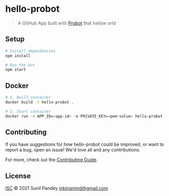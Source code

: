 # hello-probot

> A GitHub App built with [Probot](https://github.com/probot/probot) that hellow orld

## Setup

```sh
# Install dependencies
npm install

# Run the bot
npm start
```

## Docker

```sh
# 1. Build container
docker build -t hello-probot .

# 2. Start container
docker run -e APP_ID=<app-id> -e PRIVATE_KEY=<pem-value> hello-probot
```

## Contributing

If you have suggestions for how hello-probot could be improved, or want to report a bug, open an issue! We'd love all and any contributions.

For more, check out the [Contributing Guide](CONTRIBUTING.md).

## License

[ISC](LICENSE) © 2021 Sunil Pandey <inkingmind@gmail.com>
